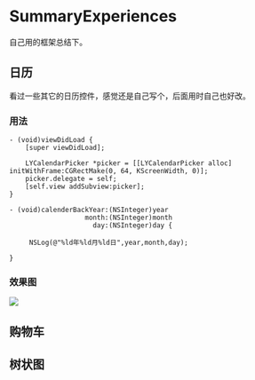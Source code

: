 # SummaryExperiences

自己用的框架总结下。
## 日历
看过一些其它的日历控件，感觉还是自己写个，后面用时自己也好改。

### 用法

```
- (void)viewDidLoad {
    [super viewDidLoad];
    
    LYCalendarPicker *picker = [[LYCalendarPicker alloc] initWithFrame:CGRectMake(0, 64, KScreenWidth, 0)];
    picker.delegate = self;
    [self.view addSubview:picker];
}

- (void)calenderBackYear:(NSInteger)year
                   month:(NSInteger)month
                     day:(NSInteger)day {
    
     NSLog(@"%ld年%ld月%ld日",year,month,day);
    
}
```
### 效果图
![](https://github.com/liuyik/SummaryExperiences/blob/master/效果图/日历.png
)

## 购物车

## 树状图



